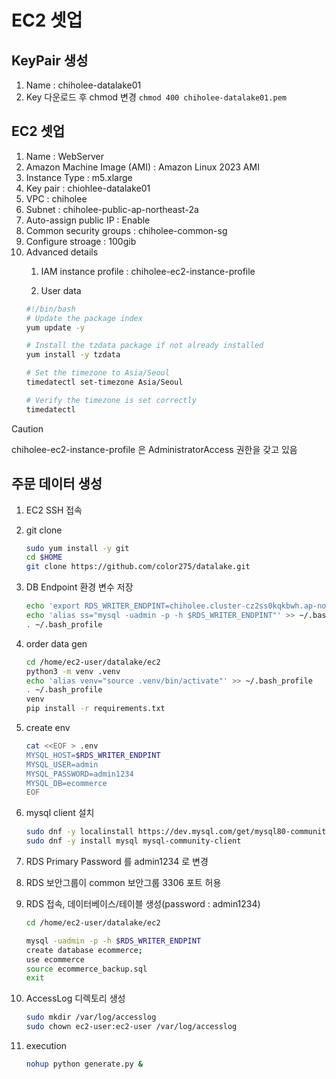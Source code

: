 # EC2 셋업
## KeyPair 생성
1. Name : chiholee-datalake01
1. Key 다운로드 후 chmod 변경 `chmod 400 chiholee-datalake01.pem` 

## EC2 셋업
1. Name : WebServer
1. Amazon Machine Image (AMI) : Amazon Linux 2023 AMI
1. Instance Type : m5.xlarge
1. Key pair : chiohlee-datalake01
1. VPC : chiholee
1. Subnet : chiholee-public-ap-northeast-2a
1. Auto-assign public IP : Enable
1. Common security groups : chiholee-common-sg
1. Configure stroage : 100gib
1. Advanced details
   1. IAM instance profile : chiholee-ec2-instance-profile

   1. User data
    ```bash
    #!/bin/bash
    # Update the package index
    yum update -y

    # Install the tzdata package if not already installed
    yum install -y tzdata

    # Set the timezone to Asia/Seoul
    timedatectl set-timezone Asia/Seoul

    # Verify the timezone is set correctly
    timedatectl
    ```
> [!CAUTION]  
> chiholee-ec2-instance-profile 은 AdministratorAccess 권한을 갖고 있음

## 주문 데이터 생성
1. EC2 SSH 접속
1. git clone
   ```bash
   sudo yum install -y git
   cd $HOME
   git clone https://github.com/color275/datalake.git        
   ```
1. DB Endpoint 환경 변수 저장
   ```bash
   echo 'export RDS_WRITER_ENDPINT=chiholee.cluster-cz2ss0kqkbwh.ap-northeast-2.rds.amazonaws.com' >> ~/.bash_profile
   echo 'alias ss="mysql -uadmin -p -h $RDS_WRITER_ENDPINT"' >> ~/.bash_profile
   . ~/.bash_profile
   ```
1. order data gen
   ```bash
   cd /home/ec2-user/datalake/ec2
   python3 -m venv .venv
   echo 'alias venv="source .venv/bin/activate"' >> ~/.bash_profile
   . ~/.bash_profile
   venv
   pip install -r requirements.txt
   ```
1. create env
   ```bash
   cat <<EOF > .env
   MYSQL_HOST=$RDS_WRITER_ENDPINT
   MYSQL_USER=admin
   MYSQL_PASSWORD=admin1234
   MYSQL_DB=ecommerce
   EOF
   ```
1. mysql client 설치
   ```bash
   sudo dnf -y localinstall https://dev.mysql.com/get/mysql80-community-release-el9-4.noarch.rpm
   sudo dnf -y install mysql mysql-community-client
   ```
1. RDS Primary Password 를 admin1234 로 변경

1. RDS 보안그룹이 common 보안그룹 3306 포트 허용

1. RDS 접속, 데이터베이스/테이블 생성(password : admin1234)
    ```bash
    cd /home/ec2-user/datalake/ec2

    mysql -uadmin -p -h $RDS_WRITER_ENDPINT
    create database ecommerce;
    use ecommerce
    source ecommerce_backup.sql
    exit
    ```
1. AccessLog 디렉토리 생성
   ```bash
   sudo mkdir /var/log/accesslog
   sudo chown ec2-user:ec2-user /var/log/accesslog
   ```
1. execution
   ```bash
   nohup python generate.py &
   ```
